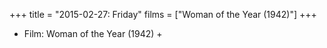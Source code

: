 +++
title = "2015-02-27: Friday"
films = ["Woman of the Year (1942)"]
+++


* Film: Woman of the Year (1942) +

